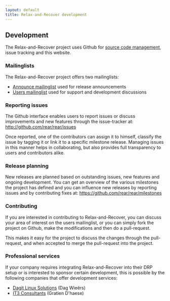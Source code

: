 ```yaml
---
layout: default
title: Relax-and-Recover development
---
```


## Development
The Relax-and-Recover project uses Github for [source code management](https://github.com/rear),
issue tracking and this website.


### Mailinglists
The Relax-and-Recover project offers two mailinglists:

 - [Announce mailinglist](http://lists.relax-and-recover.org/mailman/listinfo/rear-announce)
   used for release announcements
 - [Users mailinglist](http://lists.relax-and-recover.org/mailman/listinfo/rear-users)
   used for support and development discussions


### Reporting issues
The Github interface enables users to report issues or discuss improvements
and new features through the issue-tracker at:
<http://github.com/rear/rear/issues>

Once reported, one of the contributors can assign it to himself, classify the
issue by tagging it or link it to a specific milestone release. Managing issues
in this manner helps in collaborating, but also provides full transparency to
users and contributors alike.


### Release planning
New releases are planned based on outstanding issues, new features and ongoing
development. You can get an overview of the various milestones the project has
defined and you can influence new releases by reporting issues and by
contributing fixes at: <https://github.com/rear/rear/milestones>


### Contributing
If you are interested in contributing to Relax-and-Recover, you can discuss
your area of interest on the users mailinglist, or you can simply fork the
project on Github, make the modifications and then do a pull-request.

This makes it easy for the project to discuss the changes through the
pull-request, and when accepted to merge the pull-request into the project.

### Professional services
If your company requires integrating Relax-and-Recover into their DRP setup or
is interested to sponsor certain development, this is possible by the following
companies that offer development services:

 - [Dagit Linux Solutions](http://dagit.net/) (Dag Wieërs)
 - [IT3 Consultants](http://www.it3.be/) (Gratien D'haese)
